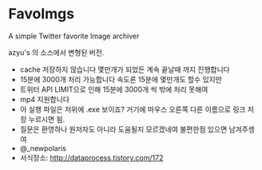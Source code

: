 FavoImgs
========

A simple Twitter favorite Image archiver

azyu's 의 소스에서 변형된 버전. 

- cache 저장하지 않습니다 몇만개가 되었든 계속 끝날때 까지 진행합니다
- 15분에 3000개 처리 가능합니다 속도론 15분에 몇만개도 할수 있지만 
- 트위터 API LIMIT으로 인해 15분에 3000개 씩 밖에 처리 못해여
- mp4 지원합니다
- 아 실행 파일은 저위에 .exe 보이죠? 거기에 마우스 오른쪽 다른 이름으로 링크 저장 누르시면 됨.
- 질문은 환영하나 원저자도 아니라 도움될지 모르겠네여 불편한점 있으면 남겨주셍여
- @_newpolaris
- 서식장소: http://dataprocess.tistory.com/172
